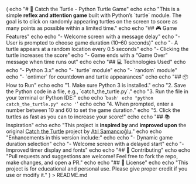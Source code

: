 (
echo "# 🐢 Catch the Turtle - Python Turtle Game"
echo
echo "This is a simple **reflex and attention game** built with Python’s \`turtle\` module. The goal is to click on randomly appearing turtles on the screen to score as many points as possible within a limited time."
echo
echo "## 🎮 Game Features"
echo
echo "- Welcome screen with a message delay"
echo "- User is prompted to choose game duration (10–60 seconds)"
echo "- A turtle appears at a random location every 0.5 seconds"
echo "- Clicking the turtle increases the score"
echo "- Game ends with a “Game Over” message when time runs out"
echo
echo "## 💻 Technologies Used"
echo
echo "- Python 3.x"
echo "- \`turtle\` module"
echo "- \`random\` module"
echo "- \`ontimer\` for countdown and turtle appearances"
echo
echo "## 📦 How to Run"
echo
echo "1. Make sure Python 3 is installed."
echo "2. Save the Python code in a file, e.g., \`catch_the_turtle.py\`."
echo "3. Run the file in your terminal or Python IDE:"
echo
echo '```bash'
echo "python catch_the_turtle.py"
echo '```'
echo
echo "4. When prompted, enter a number between 10 and 60 to set the game duration."
echo "5. Click the turtles as fast as you can to increase your score!"
echo
echo "## 📚 Inspiration"
echo
echo "This project is **inspired by** and **improved upon** the original [Catch the Turtle](https://github.com/atilsamancioglu/P09-CatchTheTurtle) project by [Atıl Samancıoğlu](https://github.com/atilsamancioglu)."
echo
echo "Enhancements in this version include:"
echo
echo "- Dynamic game duration selection"
echo "- Welcome screen with a delayed start"
echo "- Improved timer display and fonts"
echo
echo "## 🤝 Contributing"
echo
echo "Pull requests and suggestions are welcome! Feel free to fork the repo, make changes, and open a PR."
echo
echo "## 📄 License"
echo
echo "This project is for educational and personal use. Please give proper credit if you use or modify it."
) > README.md
